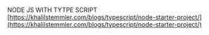 NODE JS WITH TYTPE SCRIPT  [https://khalilstemmler.com/blogs/typescript/node-starter-project/](https://khalilstemmler.com/blogs/typescript/node-starter-project/)